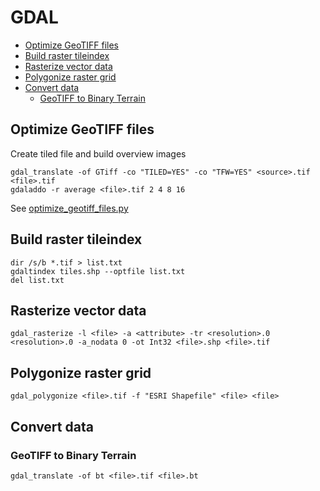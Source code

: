 GDAL
====

* [Optimize GeoTIFF files](#optimize-geotiff-files)
* [Build raster tileindex](#build-raster-tileindex)
* [Rasterize vector data](#rasterize-vector-data)
* [Polygonize raster grid](#polygonize-raster-grid)
* [Convert data](#convert-data)
    * [GeoTIFF to Binary Terrain](#geotiff-to-binary-terrain)

Optimize GeoTIFF files
----------------------

Create tiled file and build overview images

```batchfile
gdal_translate -of GTiff -co "TILED=YES" -co "TFW=YES" <source>.tif <file>.tif
gdaladdo -r average <file>.tif 2 4 8 16
```

See [optimize_geotiff_files.py](../python/optimize_geotiff_files.py)

Build raster tileindex
----------------------

```batchfile
dir /s/b *.tif > list.txt
gdaltindex tiles.shp --optfile list.txt
del list.txt
```

Rasterize vector data
---------------------

```batchfile
gdal_rasterize -l <file> -a <attribute> -tr <resolution>.0 <resolution>.0 -a_nodata 0 -ot Int32 <file>.shp <file>.tif
```

Polygonize raster grid
----------------------

```batchfile
gdal_polygonize <file>.tif -f "ESRI Shapefile" <file> <file>
```

Convert data
------------

### GeoTIFF to Binary Terrain

```batchfile
gdal_translate -of bt <file>.tif <file>.bt
```
